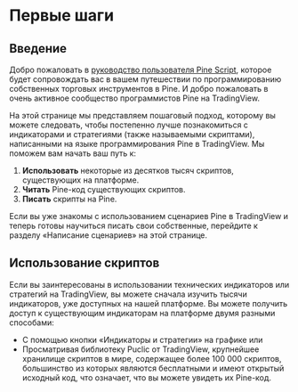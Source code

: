 # Первые шаги

## <a name="intro"></a>Введение

Добро пожаловать в [руководство пользователя Pine Script](https://github.com/ak77-script/journal/blob/master/User_Mamual_Pine_Script_5.md), которое будет сопровождать вас в вашем путешествии по программированию собственных торговых инструментов в Pine. И добро пожаловать в очень активное сообщество программистов Pine на TradingView.

На этой странице мы представляем пошаговый подход, которому вы можете следовать, чтобы постепенно лучше познакомиться с индикаторами и стратегиями (также называемыми скриптами), написанными на языке программирования Pine в TradingView.  Мы поможем вам начать ваш путь к:

1. **Использовать** некоторые из десятков тысяч скриптов, существующих на платформе.
2. **Читать** Pine-код существующих скриптов.
3. **Писать** скрипты на Pine.

Если вы уже знакомы с использованием сценариев Pine в TradingView и теперь готовы научиться писать свои собственные, перейдите к разделу «Написание сценариев» на этой странице.

## <a name="using_scripts"></a>Использование скриптов
Если вы заинтересованы в использовании технических индикаторов или стратегий на TradingView, вы можете сначала изучить тысячи индикаторов, уже доступных на нашей платформе.  Вы можете получить доступ к существующим индикаторам на платформе двумя разными способами:
  - С помощью кнопки «Индикаторы и стратегии» на графике или
  - Просматривая библиотеку Puclic от TradingView, крупнейшее хранилище скриптов в мире, содержащее более 100 000 скриптов, большинство из которых являются бесплатными и имеют открытый исходный код, что означает, что вы можете увидеть их Pine-код.